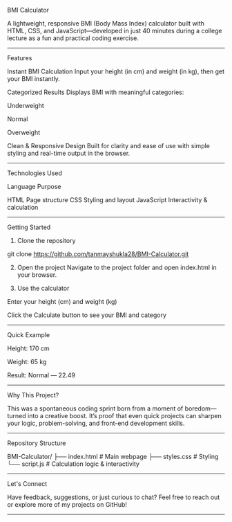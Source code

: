BMI Calculator

A lightweight, responsive BMI (Body Mass Index) calculator built with HTML, CSS, and JavaScript—developed in just 40 minutes during a college lecture as a fun and practical coding exercise.


---

Features

Instant BMI Calculation
Input your height (in cm) and weight (in kg), then get your BMI instantly.

Categorized Results
Displays BMI with meaningful categories:

Underweight

Normal

Overweight


Clean & Responsive Design
Built for clarity and ease of use with simple styling and real-time output in the browser.



---

Technologies Used

Language	Purpose

HTML	Page structure
CSS	Styling and layout
JavaScript	Interactivity & calculation



---

Getting Started

1. Clone the repository

git clone https://github.com/tanmayshukla28/BMI-Calculator.git


2. Open the project
Navigate to the project folder and open index.html in your browser.


3. Use the calculator

Enter your height (cm) and weight (kg)

Click the Calculate button to see your BMI and category





---

Quick Example

Height: 170 cm

Weight: 65 kg

Result: Normal — 22.49



---

Why This Project?

This was a spontaneous coding sprint born from a moment of boredom—turned into a creative boost. It’s proof that even quick projects can sharpen your logic, problem-solving, and front-end development skills.


---

Repository Structure

BMI-Calculator/
├── index.html       # Main webpage
├── styles.css       # Styling
└── script.js        # Calculation logic & interactivity


---

Let's Connect

Have feedback, suggestions, or just curious to chat?
Feel free to reach out or explore more of my projects on GitHub!


-----

